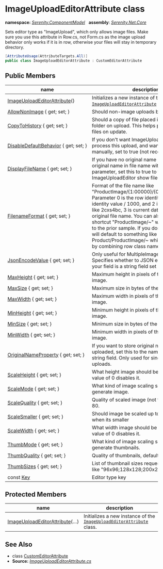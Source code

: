 # ImageUploadEditorAttribute class
**namespace:** *[Serenity.ComponentModel](../README.md#serenity.componentmodel-namespace)*   **assembly**: *[Serenity.Net.Core](../README.md)*

Sets editor type as "ImageUpload", which only allows image files. Make sure you use this attribute in Row.cs, not Form.cs as the image upload behavior only works if it is in row, otherwise your files will stay in temporary directory.

```csharp
[AttributeUsage(AttributeTargets.All)]
public class ImageUploadEditorAttribute : CustomEditorAttribute
```

## Public Members

| name | description |
| --- | --- |
| [ImageUploadEditorAttribute](ImageUploadEditorAttribute/ImageUploadEditorAttribute.md)() | Initializes a new instance of the [`ImageUploadEditorAttribute`](ImageUploadEditorAttribute.md) class. |
| [AllowNonImage](ImageUploadEditorAttribute/AllowNonImage.md) { get; set; } | Should non-image uploads be allowed. |
| [CopyToHistory](ImageUploadEditorAttribute/CopyToHistory.md) { get; set; } | Should a copy of file placed in a special history folder on upload. This helps preserving old files on update. |
| [DisableDefaultBehavior](ImageUploadEditorAttribute/DisableDefaultBehavior.md) { get; set; } | If you don't want ImageUploadBehavior to process this upload, and want to handle it manually, set to true (not recommended) |
| [DisplayFileName](ImageUploadEditorAttribute/DisplayFileName.md) { get; set; } | If you have no original name property but use original name in file name with {4} format parameter, set this to true to force ImageUploadEditor show file name. |
| [FilenameFormat](ImageUploadEditorAttribute/FilenameFormat.md) { get; set; } | Format of the file name like "ProductImage/{1:00000}/{0:00000000}_{2}". Parameter 0 is the row identity value, 1 is identity value / 1000, and 2 is a random string like 2cxs4bc, 3 is current date/time, 4 is original file name. You can also use the shortcut "ProductImage/~" which is equivalent to the prior sample. If you don't specify this, it will default to something like Product/ProductImage/~ which is generated by combining row class name and field name. |
| [JsonEncodeValue](ImageUploadEditorAttribute/JsonEncodeValue.md) { get; set; } | Only useful for MultipleImageUploadeEditor. Specifies whether to JSON encode value. If your field is a string field set it to true. |
| [MaxHeight](ImageUploadEditorAttribute/MaxHeight.md) { get; set; } | Maximum height in pixels of the uploaded image. |
| [MaxSize](ImageUploadEditorAttribute/MaxSize.md) { get; set; } | Maximum size in bytes of the uploaded file. |
| [MaxWidth](ImageUploadEditorAttribute/MaxWidth.md) { get; set; } | Maximum width in pixels of the uploaded image. |
| [MinHeight](ImageUploadEditorAttribute/MinHeight.md) { get; set; } | Minimum height in pixels of the uploaded image. |
| [MinSize](ImageUploadEditorAttribute/MinSize.md) { get; set; } | Minimum size in bytes of the uploaded file. |
| [MinWidth](ImageUploadEditorAttribute/MinWidth.md) { get; set; } | Minimum width in pixels of the uploaded image. |
| [OriginalNameProperty](ImageUploadEditorAttribute/OriginalNameProperty.md) { get; set; } | If you want to store original name of the file uploaded, set this to the name of another string field. Only used for single image uploads. |
| [ScaleHeight](ImageUploadEditorAttribute/ScaleHeight.md) { get; set; } | What height image should be scaled to. Default value of 0 disables it. |
| [ScaleMode](ImageUploadEditorAttribute/ScaleMode.md) { get; set; } | What kind of image scaling should be used to generate image. |
| [ScaleQuality](ImageUploadEditorAttribute/ScaleQuality.md) { get; set; } | Quality of scaled image (not thumb), default is 80. |
| [ScaleSmaller](ImageUploadEditorAttribute/ScaleSmaller.md) { get; set; } | Should image be scaled up to requested size when its smaller |
| [ScaleWidth](ImageUploadEditorAttribute/ScaleWidth.md) { get; set; } | What width image should be scaled to. Default value of 0 disables it. |
| [ThumbMode](ImageUploadEditorAttribute/ThumbMode.md) { get; set; } | What kind of image scaling should be used to generate thumbnails. |
| [ThumbQuality](ImageUploadEditorAttribute/ThumbQuality.md) { get; set; } | Quality of thumbnails, default is 80. |
| [ThumbSizes](ImageUploadEditorAttribute/ThumbSizes.md) { get; set; } | List of thumbnail sizes requested. Something like "96x96;128x128;200x200" |
| const [Key](ImageUploadEditorAttribute/Key.md) | Editor type key |

## Protected Members

| name | description |
| --- | --- |
| [ImageUploadEditorAttribute](ImageUploadEditorAttribute/ImageUploadEditorAttribute.md)(…) | Initializes a new instance of the [`ImageUploadEditorAttribute`](ImageUploadEditorAttribute.md) class. |

## See Also

* class [CustomEditorAttribute](CustomEditorAttribute.md)
* **Source:** *[ImageUploadEditorAttribute.cs](https://github.com/serenity-is/Serenity/blob/master/src/Serenity.Net.Core/ComponentModel/Upload/ImageUploadEditorAttribute.cs)*